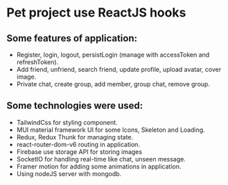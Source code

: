 # Pet project use ReactJS hooks

## Some features of application:

- Register, login, logout, persistLogin (manage with accessToken and refreshToken).
- Add friend, unfriend, search friend, update profile, upload avatar, cover image.
- Private chat, create group, add member, group chat, remove group.

## Some technologies were used:

- TailwindCss for styling component.
- MUI material framework UI for some Icons, Skeleton and Loading.
- Redux, Redux Thunk for managing state.
- react-router-dom-v6 routing in application.
- Firebase use storage API for storing images
- SocketIO for handling real-time like chat, unseen message.
- Framer motion for adding some animations in application.
- Using nodeJS server with mongodb.

